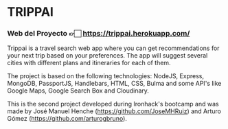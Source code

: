 # TRIPPAI


### Web del Proyecto 👉🏻 https://trippai.herokuapp.com/


Trippai is a travel search web app where you can get recommendations for your next trip based on your preferences. The app will suggest several cities with different plans and itineraries for each of them.

The project is based on the following technologies: NodeJS, Express, MongoDB, PassportJS, Handlebars, HTML, CSS, Bulma and some API's like Google Maps, Google Search Box and Cloudinary.

This is the second project developed during Ironhack's bootcamp and was made by José Manuel Henche (https://github.com/JoseMHRuiz) and Arturo Gómez (https://github.com/arturogbruno).

